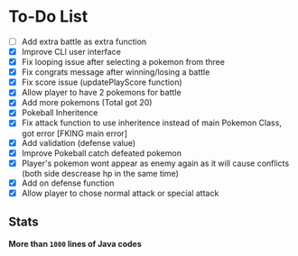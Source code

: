 # To-Do List

- [ ] Add extra battle as extra function
- [x] Improve CLI user interface
- [x] Fix looping issue after selecting a pokemon from three
- [x] Fix congrats message after winning/losing a battle
- [x] Fix score issue (updatePlayScore function)
- [x] Allow player to have 2 pokemons for battle
- [x] Add more pokemons (Total got 20)
- [x] Pokeball Inheritence
- [x] Fix attack function to use inheritence instead of main Pokemon Class, got error [FKING main error]
- [x] Add validation (defense value)
- [x] Improve Pokeball catch defeated pokemon
- [x] Player's pokemon wont appear as enemy again as it will cause conflicts (both side descrease hp in the same time)
- [x] Add on defense function
- [x] Allow player to chose normal attack or special attack

## Stats

**More than `1000` lines of Java codes**